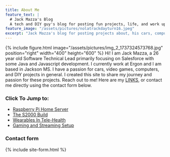 ```yaml
---
title: About Me
feature_text: |
  # Jack Mazza's Blog
  A tech and DIY guy's blog for posting fun projects, life, and work updates.
feature_image: "/assets/pictures/nolatrackdayturn16.jpeg" 
excerpt: "Jack Mazza's blog for posting projects about, his cars, computers, life, and work updates."
---
```

{% include figure.html image="/assets/pictures/img_2_1737324573768.jpg" position="right" width="400" height="600" %} Hi! I am Jack Mazza, a 26 year old Software Technical Lead primarily focusing on Salesforce with some Java and Javascript development. I currently work at Ergon and I am based in Jackson MS. I have a passion for cars, video games, computers, and DIY projects in general. I created this site to share my journey and passion for these projects. Reach out to me! Here are my [LINKS](https://links.jackmazza.xyz/@jackmazza), or contact me directly using the contact form below.




### Click To Jump to:

* [Raspberry Pi Home Server](/categories#raspberry-pi/)
* [The S2000 Build](/categories#s2000)
* [Wearables In Tele-Health](/categories#research)
* [Gaming and Streaming Setup](/categories#gaming-setup)


### Contact form

{% include site-form.html %}
